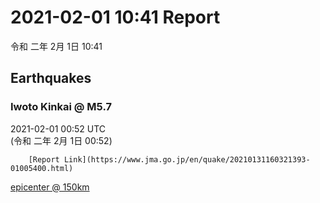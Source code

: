 # 2021-02-01 10:41 Report
令和 二年 2月 1日 10:41

## Earthquakes
### Iwoto Kinkai @ M5.7
2021-02-01 00:52 UTC  
        (令和 二年 2月 1日 00:52)
  
        [Report Link](https://www.jma.go.jp/en/quake/20210131160321393-01005400.html)  
[epicenter @ 150km](https://www.google.com/maps/place/22°30'00%22+143°36'00%22/@22.5,143.6,17z/data=!3m1!4b1!4m5!3m4!1s0x0:0x0!8m2!3d22.5!4d143.6)